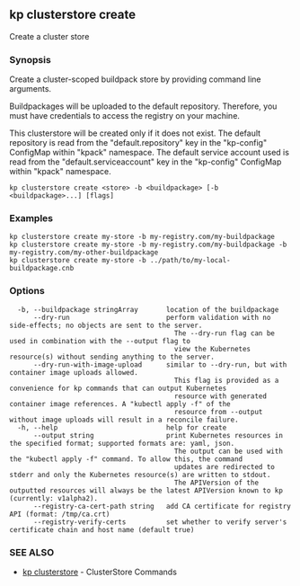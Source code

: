 ## kp clusterstore create

Create a cluster store

### Synopsis

Create a cluster-scoped buildpack store by providing command line arguments.

Buildpackages will be uploaded to the default repository.
Therefore, you must have credentials to access the registry on your machine.

This clusterstore will be created only if it does not exist.
The default repository is read from the "default.repository" key in the "kp-config" ConfigMap within "kpack" namespace.
The default service account used is read from the "default.serviceaccount" key in the "kp-config" ConfigMap within "kpack" namespace.


```
kp clusterstore create <store> -b <buildpackage> [-b <buildpackage>...] [flags]
```

### Examples

```
kp clusterstore create my-store -b my-registry.com/my-buildpackage
kp clusterstore create my-store -b my-registry.com/my-buildpackage -b my-registry.com/my-other-buildpackage
kp clusterstore create my-store -b ../path/to/my-local-buildpackage.cnb
```

### Options

```
  -b, --buildpackage stringArray       location of the buildpackage
      --dry-run                        perform validation with no side-effects; no objects are sent to the server.
                                         The --dry-run flag can be used in combination with the --output flag to
                                         view the Kubernetes resource(s) without sending anything to the server.
      --dry-run-with-image-upload      similar to --dry-run, but with container image uploads allowed.
                                         This flag is provided as a convenience for kp commands that can output Kubernetes
                                         resource with generated container image references. A "kubectl apply -f" of the
                                         resource from --output without image uploads will result in a reconcile failure.
  -h, --help                           help for create
      --output string                  print Kubernetes resources in the specified format; supported formats are: yaml, json.
                                         The output can be used with the "kubectl apply -f" command. To allow this, the command
                                         updates are redirected to stderr and only the Kubernetes resource(s) are written to stdout.
                                         The APIVersion of the outputted resources will always be the latest APIVersion known to kp (currently: v1alpha2).
      --registry-ca-cert-path string   add CA certificate for registry API (format: /tmp/ca.crt)
      --registry-verify-certs          set whether to verify server's certificate chain and host name (default true)
```

### SEE ALSO

* [kp clusterstore](kp_clusterstore.md)	 - ClusterStore Commands

